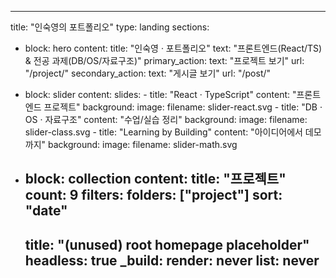 ---
title: "인숙영의 포트폴리오"
type: landing
sections:
  - block: hero
    content:
      title: "인숙영 · 포트폴리오"
      text: "프론트엔드(React/TS) & 전공 과제(DB/OS/자료구조)"
      primary_action:
        text: "프로젝트 보기"
        url: "/project/"
      secondary_action:
        text: "게시글 보기"
        url: "/post/"

  - block: slider
    content:
      slides:
        - title: "React · TypeScript"
          content: "프론트엔드 프로젝트"
          background:
            image:
              filename: slider-react.svg
        - title: "DB · OS · 자료구조"
          content: "수업/실습 정리"
          background:
            image:
              filename: slider-class.svg
        - title: "Learning by Building"
          content: "아이디어에서 데모까지"
          background:
            image:
              filename: slider-math.svg

  - block: collection
    content:
      title: "프로젝트"
      count: 9
      filters:
        folders: ["project"]
      sort: "date"
    ---
    title: "(unused) root homepage placeholder"
    headless: true
    _build:
      render: never
      list: never
    ---
    <!-- This file conflicted with the English homepage. It is intentionally disabled. -->